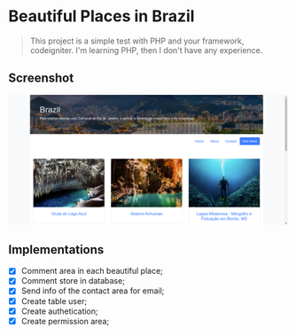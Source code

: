 # Beautiful Places in Brazil

> This project is a simple test with PHP and your framework, codeigniter. I'm learning PHP, then I don't have any experience.

## Screenshot
![home page](./assets/images/home.png)


## Implementations
- [X] Comment area in each beautiful place;
- [X] Comment store in database;
- [X] Send info of the contact area for email;
- [X] Create table user;
- [X] Create authetication;
- [X] Create permission area;
